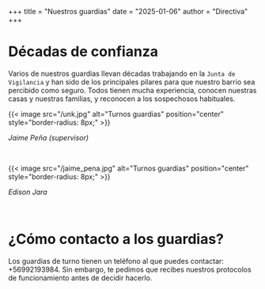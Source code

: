 +++
title = "Nuestros guardias"
date = "2025-01-06"
author = "Directiva"
+++

# Décadas de confianza

Varios de nuestros guardias llevan décadas trabajando en la `Junta de Vigilancia` y han sido de los principales pilares para que nuestro barrio sea percibido como seguro. Todos tienen mucha experiencia, conocen nuestras casas y nuestras familias, y reconocen a los sospechosos habituales.

{{< image src="/unk.jpg" alt="Turnos guardias" position="center" style="border-radius: 8px;" >}}

*<p aling="justify">Jaime Peña (supervisor)</p>*

&nbsp; 

{{< image src="/jaime_pena.jpg" alt="Turnos guardias" position="center" style="border-radius: 8px;" >}}

*<p aling="justify">Edison Jara</p>*

&nbsp;    

# ¿Cómo contacto a los guardias?

Los guardias de turno tienen un teléfono al que puedes contactar: +56992193984. Sin embargo, te pedimos que recibes nuestros protocolos de funcionamiento antes de decidir hacerlo.
